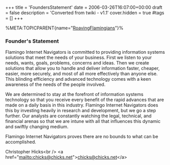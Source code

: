 +++
title = 'FoundersStatement'
date = 2006-03-26T16:07:00+00:00
draft = false
description = 'Converted from twiki - v1.1'
cover.hidden = true
#tags = []
+++

%META:TOPICPARENT{name="[RoavingFlamingians](RoavingFlamingians "wikilink")"}%

### Founder's Statement

Flamingo Internet Navigators is committed to providing information
systems solutions that meet the needs of your business. First we listen
to your needs, wants, goals, problems, concerns and ideas. Then we
create solutions that allow you to handle and deliver information
faster, cheaper, easier, more securely, and most of all more effectively
than anyone else. This blinding efficiency and advanced technology comes
with a keen awareness of the needs of the people involved.

We are determined to stay at the forefront of information systems
technology so that you receive every benefit of the rapid advances that
are made on a daily basis in this industry. Flamingo Internet Navigators
does this by investing heavily in research and development, but we go a
step further. Our analysts are constantly watching the legal, technical,
and financial arenas so that we are intune with all that influences this
dynamic and swiftly changing medium.

Flamingo Internet Navigators proves there are no bounds to what can be
accomplished.

Christopher Hicks\<br /\> \<a
href="[mailto:chicks@chicks.net](mailto:chicks@chicks.net)"\><chicks@chicks.net>\</a\>
